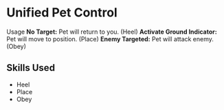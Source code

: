 # Unified Pet Control

Usage
    **No Target:** Pet will return to you. (Heel)
    **Activate Ground Indicator:** Pet will move to position. (Place)
    **Enemy Targeted:** Pet will attack enemy. (Obey)

## Skills Used

 - Heel
 - Place
 - Obey